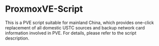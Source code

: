 # ProxmoxVE-Script
This is a PVE script suitable for mainland China, which provides one-click replacement of all domestic USTC sources and backup network card information involved in PVE. For details, please refer to the script description.
